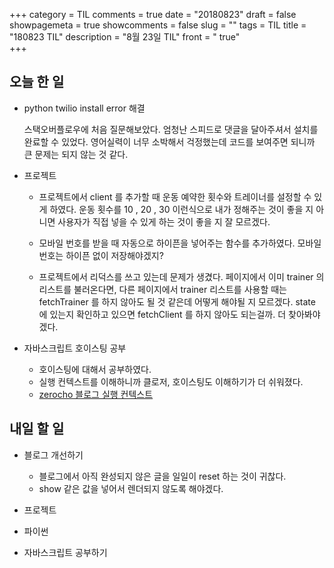 +++
category = TIL
comments = true
date = "20180823"
draft = false
showpagemeta = true
showcomments = false
slug = ""
tags = TIL
title = "180823 TIL"
description = "8월 23일 TIL"
front =  " true"  
+++

## 오늘 한 일

- python twilio install error 해결

  스택오버플로우에 처음 질문해보았다. 엄청난 스피드로 댓글을 달아주셔서 설치를 완료할 수 있었다.
  영어실력이 너무 소박해서 걱정했는데 코드를 보여주면 되니까 큰 문제는 되지 않는 것 같다.

- 프로젝트

  - 프로젝트에서 client 를 추가할 때 운동 예약한 횟수와 트레이너를 설정할 수 있게 하였다.
    운동 횟수를 10 , 20 , 30 이런식으로 내가 정해주는 것이 좋을 지 아니면 사용자가 직접 넣을 수 있게 하는 것이 좋을 지 잘 모르겠다.

  - 모바일 번호를 받을 때 자동으로 하이픈을 넣어주는 함수를 추가하였다.
    모바일 번호는 하이픈 없이 저장해야겠지?

  - 프로젝트에서 리덕스를 쓰고 있는데 문제가 생겼다. 페이지에서 이미 trainer 의 리스트를 불러온다면, 다른 페이지에서 trainer 리스트를 사용할 때는 fetchTrainer 를 하지 않아도 될 것 같은데
    어떻게 해야될 지 모르겠다. state 에 있는지 확인하고 있으면 fetchClient 를 하지 않아도 되는걸까.
    더 찾아봐야겠다.

- 자바스크립트 호이스팅 공부
  - 호이스팅에 대해서 공부하였다.
  - 실행 컨텍스트를 이해하니까 클로저, 호이스팅도 이해하기가 더 쉬워졌다.
  - [zerocho 블로그 실행 컨텍스트 ](https://www.zerocho.com/category/JavaScript/post/5741d96d094da4986bc950a0)

## 내일 할 일

- 블로그 개선하기

  - 블로그에서 아직 완성되지 않은 글을 일일이 reset 하는 것이 귀찮다.
  - show 같은 값을 넣어서 렌더되지 않도록 해야겠다.

- 프로젝트
- 파이썬
- 자바스크립트 공부하기
